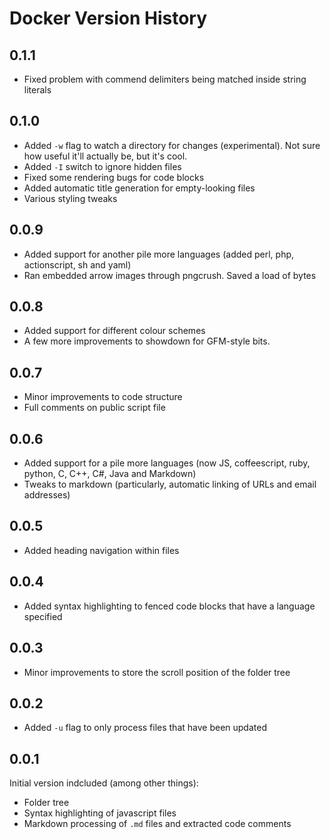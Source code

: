 # Docker Version History

## 0.1.1

 * Fixed problem with commend delimiters being matched inside string literals

## 0.1.0

 * Added `-w` flag to watch a directory for changes (experimental). Not sure how useful it'll actually be, but it's cool.
 * Added `-I` switch to ignore hidden files
 * Fixed some rendering bugs for code blocks
 * Added automatic title generation for empty-looking files
 * Various styling tweaks

## 0.0.9

 * Added support for another pile more languages (added perl, php, actionscript, sh and yaml)
 * Ran embedded arrow images through pngcrush.  Saved a load of bytes

## 0.0.8

 * Added support for different colour schemes
 * A few more improvements to showdown for GFM-style bits.

## 0.0.7

 * Minor improvements to code structure
 * Full comments on public script file

## 0.0.6

 * Added support for a pile more languages (now JS, coffeescript, ruby, python, C, C++, C#, Java and Markdown)
 * Tweaks to markdown (particularly, automatic linking of URLs and email addresses)

## 0.0.5

 * Added heading navigation within files

## 0.0.4

 * Added syntax highlighting to fenced code blocks that have a language specified

## 0.0.3

 * Minor improvements to store the scroll position of the folder tree

## 0.0.2

 * Added `-u` flag to only process files that have been updated

## 0.0.1

Initial version indcluded (among other things):

 * Folder tree
 * Syntax highlighting of javascript files
 * Markdown processing of `.md` files and extracted code comments
